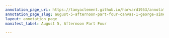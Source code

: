 ```yaml
---
annotation_page_uri: https://tanyaclement.github.io/harvard1953/annotations/august-5-afternoon-part-four-canvas-1-george-simenon.json
annotation_page_slug: august-5-afternoon-part-four-canvas-1-george-simenon
layout: annotation_page
manifest_label: August 5, Afternoon Part Four

---
```

